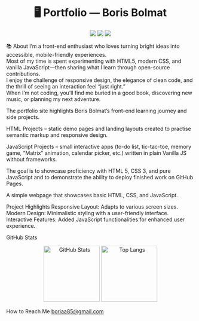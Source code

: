 <h1 align="center">🖥️ Portfolio — Boris Bolmat</h1>

<p align="center"> <img src="https://img.shields.io/badge/HTML-F06529?style=for-the-badge&logo=html5&logoColor=white"/> <img src="https://img.shields.io/badge/CSS-2965F1?style=for-the-badge&logo=css3&logoColor=white"/> <img src="https://img.shields.io/badge/Javascript-F7DF1E?style=for-the-badge&logo=javascript&logoColor=black"/> </p>
<p 


  
<h2>📚 About</h2>
I’m a front-end enthusiast who loves turning bright ideas into accessible, mobile-friendly experiences.<br>
Most of my time is spent experimenting with HTML5, modern CSS, and vanilla JavaScript—then sharing what I learn through open-source contributions. <br>
I enjoy the challenge of responsive design, the elegance of clean code, and the thrill of seeing an interaction feel “just right.” <br>
When I’m not coding, you’ll find me buried in a good book, discovering new music, or planning my next adventure.


The portfolio site highlights Boris Bolmat’s front-end learning journey and side projects.

HTML Projects – static demo pages and landing layouts created to practise semantic markup and responsive design.

JavaScript Projects – small interactive apps (to-do list, tic-tac-toe, memory game, “Matrix” animation, calendar picker, etc.) written in plain Vanilla JS without frameworks.

The goal is to showcase proficiency with HTML 5, CSS 3, and pure JavaScript and to demonstrate the ability to deploy finished work on GitHub Pages.

A simple webpage that showcases basic HTML, CSS, and JavaScript.

Project Highlights
Responsive Layout: Adapts to various screen sizes.
Modern Design: Minimalistic styling with a user-friendly interface.
Interactive Features: Added JavaScript functionalities for enhanced user experience.

GitHub Stats
<p align="center"> <img src="https://github-readme-stats.vercel.app/api?username=boris2024-spec&show_icons=true&theme=radical" alt="GitHub Stats" height="150"/> <img src="https://github-readme-stats.vercel.app/api/top-langs/?username=boris2024-spec&layout=compact&theme=radical" alt="Top Langs" height="150"/> </p>



How to Reach Me
boriaa85@gmail.com
